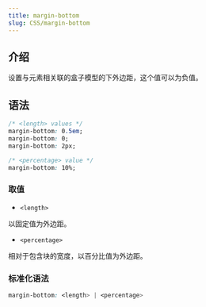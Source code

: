 ```yaml
---
title: margin-bottom
slug: CSS/margin-bottom
---
```


## 介绍

设置与元素相关联的盒子模型的下外边距，这个值可以为负值。

## 语法

```css
/* <length> values */
margin-bottom: 0.5em;
margin-bottom: 0;
margin-bottom: 2px;

/* <percentage> value */
margin-bottom: 10%;
```

### 取值

-   `<length>`

以固定值为外边距。

-   `<percentage>`

相对于包含块的宽度，以百分比值为外边距。

### 标准化语法

```css
margin-bottom: <length> | <percentage>
```

